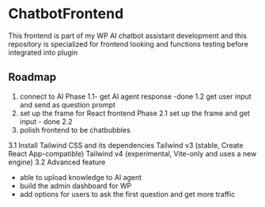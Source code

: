 # ChatbotFrontend

This frontend is part of my WP AI chatbot assistant development and this repository is specialized for frontend looking and functions testing before integrated into plugin

## Roadmap
  1. connect to AI
  Phase 1.1- get  AI agent response -done
  1.2 get user input and send as question prompt
  2. set up the frame for React frontend
  Phase 2.1 set up the frame and get input - done
  2.2 
  3. polish frontend to be chatbubbles

  3.1 Install Tailwind CSS and its dependencies 
   Tailwind v3 (stable, Create React App-compatible)
   Tailwind v4 (experimental, Vite-only and uses a new engine)
  3.2 Advanced feature
  - able to upload knowledge to AI agent
  - build the admin dashboard for WP
  - add options for users to ask the first question and get more traffic